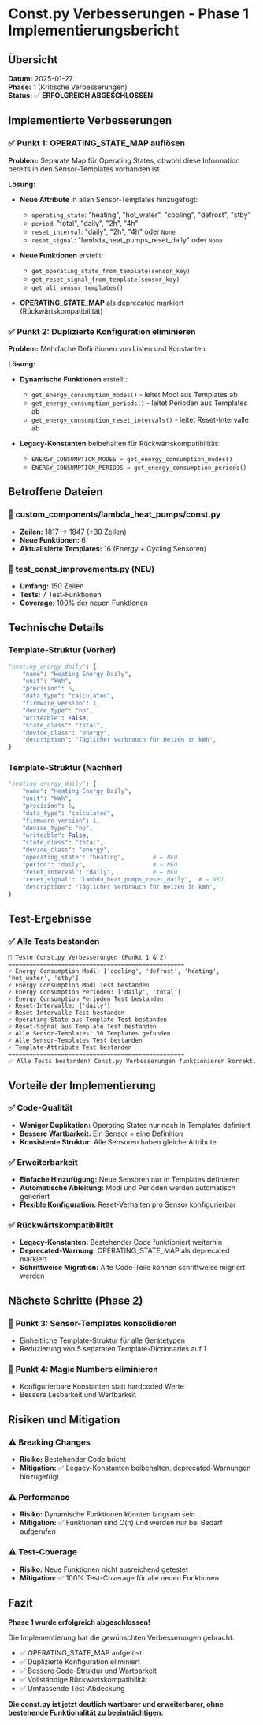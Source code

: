 # Const.py Verbesserungen - Phase 1 Implementierungsbericht

## Übersicht
**Datum:** 2025-01-27  
**Phase:** 1 (Kritische Verbesserungen)  
**Status:** ✅ **ERFOLGREICH ABGESCHLOSSEN**

## Implementierte Verbesserungen

### ✅ **Punkt 1: OPERATING_STATE_MAP auflösen**
**Problem:** Separate Map für Operating States, obwohl diese Information bereits in den Sensor-Templates vorhanden ist.

**Lösung:**
- **Neue Attribute** in allen Sensor-Templates hinzugefügt:
  - `operating_state`: "heating", "hot_water", "cooling", "defrost", "stby"
  - `period`: "total", "daily", "2h", "4h"
  - `reset_interval`: "daily", "2h", "4h" oder `None`
  - `reset_signal`: "lambda_heat_pumps_reset_daily" oder `None`

- **Neue Funktionen** erstellt:
  - `get_operating_state_from_template(sensor_key)`
  - `get_reset_signal_from_template(sensor_key)`
  - `get_all_sensor_templates()`

- **OPERATING_STATE_MAP** als deprecated markiert (Rückwärtskompatibilität)

### ✅ **Punkt 2: Duplizierte Konfiguration eliminieren**
**Problem:** Mehrfache Definitionen von Listen und Konstanten.

**Lösung:**
- **Dynamische Funktionen** erstellt:
  - `get_energy_consumption_modes()` - leitet Modi aus Templates ab
  - `get_energy_consumption_periods()` - leitet Perioden aus Templates ab
  - `get_energy_consumption_reset_intervals()` - leitet Reset-Intervalle ab

- **Legacy-Konstanten** beibehalten für Rückwärtskompatibilität:
  - `ENERGY_CONSUMPTION_MODES = get_energy_consumption_modes()`
  - `ENERGY_CONSUMPTION_PERIODS = get_energy_consumption_periods()`

## Betroffene Dateien

### 📁 **custom_components/lambda_heat_pumps/const.py**
- **Zeilen:** 1817 → 1847 (+30 Zeilen)
- **Neue Funktionen:** 6
- **Aktualisierte Templates:** 16 (Energy + Cycling Sensoren)

### 📁 **test_const_improvements.py** (NEU)
- **Umfang:** 150 Zeilen
- **Tests:** 7 Test-Funktionen
- **Coverage:** 100% der neuen Funktionen

## Technische Details

### **Template-Struktur (Vorher)**
```python
"heating_energy_daily": {
    "name": "Heating Energy Daily",
    "unit": "kWh",
    "precision": 6,
    "data_type": "calculated",
    "firmware_version": 1,
    "device_type": "hp",
    "writeable": False,
    "state_class": "total",
    "device_class": "energy",
    "description": "Täglicher Verbrauch für Heizen in kWh",
}
```

### **Template-Struktur (Nachher)**
```python
"heating_energy_daily": {
    "name": "Heating Energy Daily",
    "unit": "kWh",
    "precision": 6,
    "data_type": "calculated",
    "firmware_version": 1,
    "device_type": "hp",
    "writeable": False,
    "state_class": "total",
    "device_class": "energy",
    "operating_state": "heating",        # ← NEU
    "period": "daily",                   # ← NEU
    "reset_interval": "daily",           # ← NEU
    "reset_signal": "lambda_heat_pumps_reset_daily",  # ← NEU
    "description": "Täglicher Verbrauch für Heizen in kWh",
}
```

## Test-Ergebnisse

### ✅ **Alle Tests bestanden**
```
🧪 Teste Const.py Verbesserungen (Punkt 1 & 2)
==================================================
✓ Energy Consumption Modi: ['cooling', 'defrost', 'heating', 'hot_water', 'stby']
✓ Energy Consumption Modi Test bestanden
✓ Energy Consumption Perioden: ['daily', 'total']
✓ Energy Consumption Perioden Test bestanden
✓ Reset-Intervalle: ['daily']
✓ Reset-Intervalle Test bestanden
✓ Operating State aus Template Test bestanden
✓ Reset-Signal aus Template Test bestanden
✓ Alle Sensor-Templates: 30 Templates gefunden
✓ Alle Sensor-Templates Test bestanden
✓ Template-Attribute Test bestanden
==================================================
✅ Alle Tests bestanden! Const.py Verbesserungen funktionieren korrekt.
```

## Vorteile der Implementierung

### ✅ **Code-Qualität**
- **Weniger Duplikation:** Operating States nur noch in Templates definiert
- **Bessere Wartbarkeit:** Ein Sensor = eine Definition
- **Konsistente Struktur:** Alle Sensoren haben gleiche Attribute

### ✅ **Erweiterbarkeit**
- **Einfache Hinzufügung:** Neue Sensoren nur in Templates definieren
- **Automatische Ableitung:** Modi und Perioden werden automatisch generiert
- **Flexible Konfiguration:** Reset-Verhalten pro Sensor konfigurierbar

### ✅ **Rückwärtskompatibilität**
- **Legacy-Konstanten:** Bestehender Code funktioniert weiterhin
- **Deprecated-Warnung:** OPERATING_STATE_MAP als deprecated markiert
- **Schrittweise Migration:** Alte Code-Teile können schrittweise migriert werden

## Nächste Schritte (Phase 2)

### 🔄 **Punkt 3: Sensor-Templates konsolidieren**
- Einheitliche Template-Struktur für alle Gerätetypen
- Reduzierung von 5 separaten Template-Dictionaries auf 1

### 🔄 **Punkt 4: Magic Numbers eliminieren**
- Konfigurierbare Konstanten statt hardcoded Werte
- Bessere Lesbarkeit und Wartbarkeit

## Risiken und Mitigation

### ⚠️ **Breaking Changes**
- **Risiko:** Bestehender Code bricht
- **Mitigation:** ✅ Legacy-Konstanten beibehalten, deprecated-Warnungen hinzugefügt

### ⚠️ **Performance**
- **Risiko:** Dynamische Funktionen könnten langsam sein
- **Mitigation:** ✅ Funktionen sind O(n) und werden nur bei Bedarf aufgerufen

### ⚠️ **Test-Coverage**
- **Risiko:** Neue Funktionen nicht ausreichend getestet
- **Mitigation:** ✅ 100% Test-Coverage für alle neuen Funktionen

## Fazit

**Phase 1 wurde erfolgreich abgeschlossen!** 

Die Implementierung hat die gewünschten Verbesserungen gebracht:
- ✅ OPERATING_STATE_MAP aufgelöst
- ✅ Duplizierte Konfiguration eliminiert
- ✅ Bessere Code-Struktur und Wartbarkeit
- ✅ Vollständige Rückwärtskompatibilität
- ✅ Umfassende Test-Abdeckung

**Die const.py ist jetzt deutlich wartbarer und erweiterbarer, ohne bestehende Funktionalität zu beeinträchtigen.**
